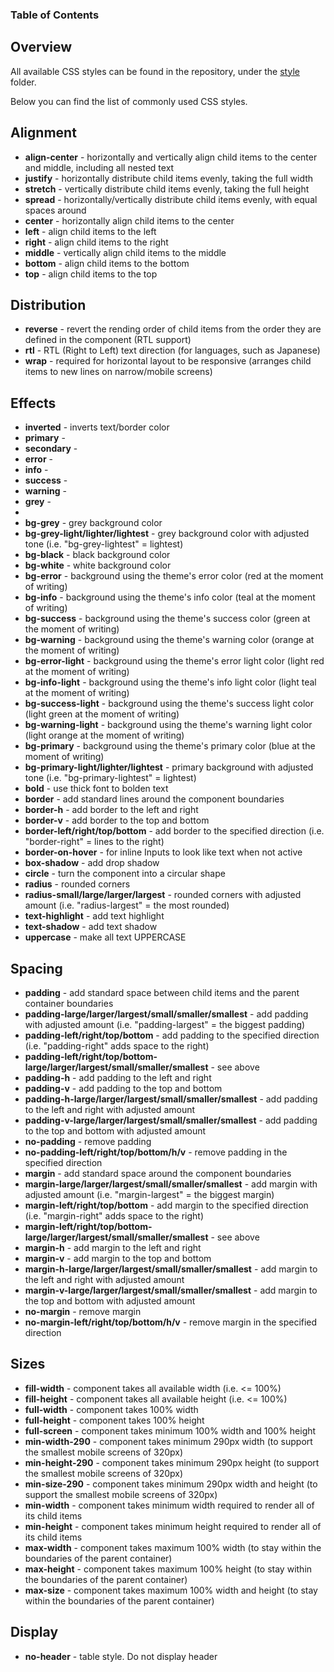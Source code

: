 ### Table of Contents

## Overview

All available CSS styles can be found in the repository, under the [style](https://github.com/eisgroup/ui-render/tree/master/repos/web/style) folder.

Below you can find the list of commonly used CSS styles.

## Alignment
- **align-center** - horizontally and vertically align child items to the center and middle, including all nested text
- **justify** - horizontally distribute child items evenly, taking the full width  
- **stretch** - vertically distribute child items evenly, taking the full height  
- **spread** - horizontally/vertically distribute child items evenly, with equal spaces around
- **center** - horizontally align child items to the center 
- **left** - align child items to the left
- **right** - align child items to the right
- **middle** - vertically align child items to the middle
- **bottom** - align child items to the bottom
- **top** - align child items to the top

## Distribution
- **reverse** - revert the rending order of child items from the order they are defined in the component (RTL support)
- **rtl** - RTL (Right to Left) text direction (for languages, such as Japanese)
- **wrap** - required for horizontal layout to be responsive (arranges child items to new lines on narrow/mobile screens)

## Effects
- **inverted** - inverts text/border color
- **primary** - 
- **secondary** -
- **error** -  
- **info** - 
- **success** - 
- **warning** - 
- **grey** - 
- 
- **bg-grey** - grey background color
- **bg-grey-light/lighter/lightest** - grey background color with adjusted tone (i.e. "bg-grey-lightest" = lightest)
- **bg-black** - black background color
- **bg-white** - white background color
- **bg-error** - background using the theme's error color (red at the moment of writing)
- **bg-info** - background using the theme's info color (teal at the moment of writing)
- **bg-success** - background using the theme's success color (green at the moment of writing)
- **bg-warning** - background using the theme's warning color (orange at the moment of writing)
- **bg-error-light** - background using the theme's error light color (light red at the moment of writing)
- **bg-info-light** - background using the theme's info light color (light teal at the moment of writing)
- **bg-success-light** - background using the theme's success light color (light green at the moment of writing)
- **bg-warning-light** - background using the theme's warning light color (light orange at the moment of writing)
- **bg-primary** - background using the theme's primary color (blue at the moment of writing)
- **bg-primary-light/lighter/lightest** - primary background with adjusted tone (i.e. "bg-primary-lightest" = lightest)
- **bold** - use thick font to bolden text
- **border** - add standard lines around the component boundaries
- **border-h** - add border to the left and right
- **border-v** - add border to the top and bottom
- **border-left/right/top/bottom** - add border to the specified direction (i.e. "border-right" = lines to the right)
- **border-on-hover** - for inline Inputs to look like text when not active
- **box-shadow** - add drop shadow
- **circle** - turn the component into a circular shape
- **radius** - rounded corners
- **radius-small/large/larger/largest** - rounded corners with adjusted amount (i.e. "radius-largest" = the most rounded)
- **text-highlight** - add text highlight
- **text-shadow** - add text shadow
- **uppercase** - make all text UPPERCASE

## Spacing
- **padding** - add standard space between child items and the parent container boundaries
- **padding-large/larger/largest/small/smaller/smallest** - add padding with adjusted amount (i.e. "padding-largest" = the biggest padding)
- **padding-left/right/top/bottom** - add padding to the specified direction (i.e. "padding-right" adds space to the right)
- **padding-left/right/top/bottom-large/larger/largest/small/smaller/smallest** - see above
- **padding-h** - add padding to the left and right
- **padding-v** - add padding to the top and bottom
- **padding-h-large/larger/largest/small/smaller/smallest** - add padding to the left and right with adjusted amount
- **padding-v-large/larger/largest/small/smaller/smallest** - add padding to the top and bottom with adjusted amount
- **no-padding** - remove padding
- **no-padding-left/right/top/bottom/h/v** - remove padding in the specified direction
- **margin** - add standard space around the component boundaries
- **margin-large/larger/largest/small/smaller/smallest** - add margin with adjusted amount (i.e. "margin-largest" = the biggest margin)
- **margin-left/right/top/bottom** - add margin to the specified direction (i.e. "margin-right" adds space to the right)
- **margin-left/right/top/bottom-large/larger/largest/small/smaller/smallest** - see above
- **margin-h** - add margin to the left and right
- **margin-v** - add margin to the top and bottom
- **margin-h-large/larger/largest/small/smaller/smallest** - add margin to the left and right with adjusted amount
- **margin-v-large/larger/largest/small/smaller/smallest** - add margin to the top and bottom with adjusted amount
- **no-margin** - remove margin
- **no-margin-left/right/top/bottom/h/v** - remove margin in the specified direction

## Sizes
- **fill-width** - component takes all available width (i.e. <= 100%)
- **fill-height** - component takes all available height (i.e. <= 100%)
- **full-width** - component takes 100% width
- **full-height** - component takes 100% height
- **full-screen** - component takes minimum 100% width and 100% height
- **min-width-290** - component takes minimum 290px width (to support the smallest mobile screens of 320px)
- **min-height-290** - component takes minimum 290px height (to support the smallest mobile screens of 320px)
- **min-size-290** - component takes minimum 290px width and height (to support the smallest mobile screens of 320px)
- **min-width** - component takes minimum width required to render all of its child items
- **min-height** - component takes minimum height required to render all of its child items
- **max-width** - component takes maximum 100% width (to stay within the boundaries of the parent container)
- **max-height** - component takes maximum 100% height (to stay within the boundaries of the parent container)
- **max-size** - component takes maximum 100% width and height (to stay within the boundaries of the parent container)

## Display
- **no-header** - table style. Do not display header